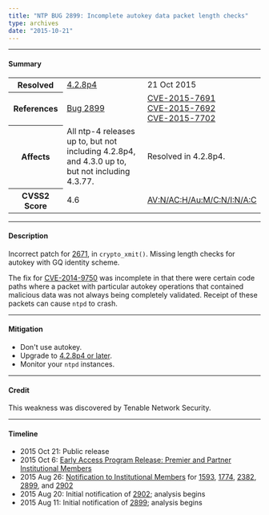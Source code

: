 ```yaml
---
title: "NTP BUG 2899: Incomplete autokey data packet length checks"
type: archives
date: "2015-10-21"
---
```


* * *

#### Summary

<table>
  <tbody>
	<tr>
		<th><b>Resolved</b></th>
		<td><a href="/support/securitynotice/4_2_8p4-release-announcement/">4.2.8p4</a></td>
		<td>21 Oct 2015</td>
	</tr>
	<tr>
		<th><b>References</b></th>
		<td><a href="https://bugs.ntp.org/show_bug.cgi?id=2899">Bug 2899</a></td>
		<td><a href="https://nvd.nist.gov/vuln/detail/CVE-2015-7691/">CVE-2015-7691</a><br> <a href="https://nvd.nist.gov/vuln/detail/CVE-2015-7692/">CVE-2015-7692</a><br> <a href="https://nvd.nist.gov/vuln/detail/CVE-2015-7702/">CVE-2015-7702</a></td>
	</tr>
	<tr>
		<th><b>Affects</b></th>
		<td>All ntp-4 releases up to, but not including 4.2.8p4,<br> and 4.3.0 up to, but not including 4.3.77.</td>
		<td>Resolved in 4.2.8p4.</td>
	</tr>
	<tr>
		<th><b>CVSS2 Score</b></th>
		<td>4.6</td>
		<td><a href="https://nvd.nist.gov/cvss.cfm?calculator&version=2&vector=(AV:N/AC:H/Au:M/C:N/I:N/A:C)">AV:N/AC:H/Au:M/C:N/I:N/A:C</a></td>
	</tr>	
  </tbody>	
</table>

* * *
    
#### Description 

Incorrect patch for [2671](/support/securitynotice/ntpbug2671/), in `crypto_xmit()`. Missing length checks for autokey with GQ identity scheme.

The fix for [CVE-2014-9750](https://nvd.nist.gov/vuln/detail/CVE-2014-9750/) was incomplete in that there were certain code paths where a packet with particular autokey operations that contained malicious data was not always being completely validated. Receipt of these packets can cause `ntpd` to crash.

* * *
    
#### Mitigation

* Don't use autokey.
* Upgrade to [4.2.8p4 or later](/downloads/).
* Monitor your `ntpd` instances. 

* * *

#### Credit

This weakness was discovered by Tenable Network Security.

* * *

#### Timeline

* 2015 Oct 21: Public release
* 2015 Oct 6: [Early Access Program Release: Premier and Partner Institutional Members](https://www.nwtime.org/membership/benefits/)
* 2015 Aug 26: [Notification to Institutional Members](https://www.nwtime.org/membership/benefits/) for [1593](https://bugs.ntp.org/show_bug.cgi?id=1593), [1774](https://bugs.ntp.org/show_bug.cgi?id=1774), [2382](https://bugs.ntp.org/show_bug.cgi?id=2382), [2899](/support/securitynotice/ntpbug2899/), and [2902](/support/securitynotice/ntpbug2902/)
* 2015 Aug 20: Initial notification of [2902](/support/securitynotice/ntpbug2902/); analysis begins
* 2015 Aug 11: Initial notification of [2899](/support/securitynotice/ntpbug2899/); analysis begins